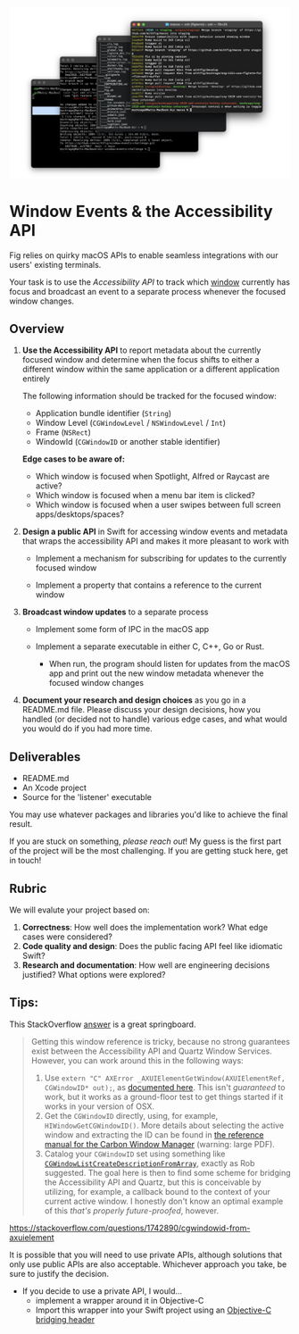 ![windows.png](./assets/windows-with-white-bg.png)

# Window Events & the Accessibility API

Fig relies on quirky macOS APIs to enable seamless integrations with our users' existing terminals. 

Your task is to use the *Accessibility API* to track which <u>window</u> currently has focus and broadcast an event to a separate process whenever the focused window changes. 

## Overview

1. **Use the Accessibility API** to report metadata about the currently focused window and determine when the focus shifts to either a different window within the same application or a different application entirely

   

   The following information should be tracked for the focused window:

   - Application bundle identifier (`String`)
   - Window Level (`CGWindowLevel` / `NSWindowLevel` / `Int`)
   - Frame (`NSRect`)
   - WindowId (`CGWindowID` or another stable identifier)

   **Edge cases to be aware of:**

   - Which window is focused when Spotlight, Alfred or Raycast are active?
   - Which window is focused when a menu bar item is clicked?
   - Which window is focused when a user swipes between full screen apps/desktops/spaces?

   

2. **Design a public API** in Swift for accessing window events and metadata that wraps the accessibility API and makes it more pleasant to work with

   - Implement a mechanism for subscribing for updates to the currently focused window

   - Implement a property that contains a reference to the current window

     

3. **Broadcast window updates** to a separate process

   - Implement some form of IPC in the macOS app

   - Implement a separate executable in either C, C++, Go or Rust.
     - When run, the program should listen for updates from the macOS app and print out the new window metadata whenever the focused window changes

4. **Document your research and design choices** as you go in a README.md file. Please discuss your design decisions, how you handled (or decided not to handle) various edge cases, and what would you would do if you had more time.



## Deliverables

- README.md
- An Xcode project
- Source for the 'listener' executable 

You may use whatever packages and libraries you'd like to achieve the final result.

If you are stuck on something, *please reach out*! My guess is the first part of the project will be the most challenging. If you are getting stuck here, get in touch!

## Rubric

We will evalute your project based on:

1. **Correctness**: How well does the implementation work? What edge cases were considered? 
2. **Code quality and design**: Does the public facing API feel like idiomatic Swift? 
3. **Research and documentation**: How well are engineering decisions justified? What options were explored?



## Tips:

This StackOverflow [answer](https://stackoverflow.com/questions/7422666/uniquely-identify-active-window-on-os-x/7423297#7423297) is a great springboard.

> Getting this window reference is tricky, because no strong guarantees exist between the Accessibility API and Quartz Window Services. However, you can work around this in the following ways:
>
> 1. Use `extern "C" AXError _AXUIElementGetWindow(AXUIElementRef, CGWindowID* out);`, as [documented here](https://stackoverflow.com/a/9624565/517815). This isn't *guaranteed* to work, but it works as a ground-floor test to get things started if it works in your version of OSX.
> 2. Get the `CGWindowID` directly, using, for example, `HIWindowGetCGWindowID()`. More details about selecting the active window and extracting the ID can be found in [the reference manual for the Carbon Window Manager](http://developer.apple.com/legacy/mac/library/documentation/Carbon/reference/Window_Manager/Window_Manager.pdf) (warning: large PDF).
> 3. Catalog your `CGWindowID` set using something like [`CGWindowListCreateDescriptionFromArray`](http://developer.apple.com/library/mac/#documentation/Carbon/Reference/CGWindow_Reference/Reference/Functions.html), exactly as Rob suggested. The goal here is then to find some scheme for bridging the Accessibility API and Quartz, but this is conceivable by utilizing, for example, a callback bound to the context of your current active window. I honestly don't know an optimal example of this *that's properly future-proofed*, however.

https://stackoverflow.com/questions/1742890/cgwindowid-from-axuielement

It is possible that you will need to use private APIs, although solutions that only use public APIs are also acceptable. Whichever approach you take, be sure to justify the decision.

- If you decide to use a private API, I would...
  - implement a wrapper around it in Objective-C
  - Import this wrapper into your Swift project using an [Objective-C bridging header](https://developer.apple.com/documentation/swift/imported_c_and_objective-c_apis/importing_objective-c_into_swift) 

